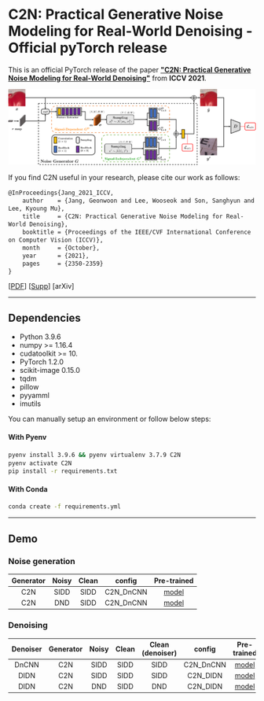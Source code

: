 # C2N: Practical Generative Noise Modeling for Real-World Denoising - Official pyTorch release

This is an official PyTorch release of the paper
[**"C2N: Practical Generative Noise Modeling for Real-World Denoising"**](https://openaccess.thecvf.com/content/ICCV2021/papers/Jang_C2N_Practical_Generative_Noise_Modeling_for_Real-World_Denoising_ICCV_2021_paper.pdf)
from **ICCV 2021**.

![architecture](./imgs/architecture.png)

If you find C2N useful in your research, please cite our work as follows:

```
@InProceedings{Jang_2021_ICCV,
    author    = {Jang, Geonwoon and Lee, Wooseok and Son, Sanghyun and Lee, Kyoung Mu},
    title     = {C2N: Practical Generative Noise Modeling for Real-World Denoising},
    booktitle = {Proceedings of the IEEE/CVF International Conference on Computer Vision (ICCV)},
    month     = {October},
    year      = {2021},
    pages     = {2350-2359}
}
```

[[PDF](https://openaccess.thecvf.com/content/ICCV2021/papers/Jang_C2N_Practical_Generative_Noise_Modeling_for_Real-World_Denoising_ICCV_2021_paper.pdf)]
[[Supp](https://openaccess.thecvf.com/content/ICCV2021/supplemental/Jang_C2N_Practical_Generative_ICCV_2021_supplemental.pdf)]
[arXiv]

---

## Dependencies

- Python 3.9.6
- numpy >= 1.16.4
- cudatoolkit >= 10.
- PyTorch 1.2.0
- scikit-image 0.15.0
- tqdm
- pillow
- pyyamml
- imutils

You can manually setup an environment or follow below steps:

#### With Pyenv

```bash
pyenv install 3.9.6 && pyenv virtualenv 3.7.9 C2N
pyenv activate C2N
pip install -r requirements.txt
```

#### With Conda

```bash
conda create -f requirements.yml
```

<!-- #### Docker

```

``` -->

---

## Demo

### Noise generation

| Generator | Noisy | Clean |  config   | Pre-trained |
| :-------: | :---: | :---: | :-------: | :---------: |
|    C2N    | SIDD  | SIDD  | C2N_DnCNN |  [model]()  |
|    C2N    |  DND  | SIDD  | C2N_DnCNN |  [model]()  |

### Denoising

| Denoiser | Generator | Noisy | Clean | Clean (denoiser) |  config   | Pre-trained |
| :------: | :-------: | :---: | :---: | :--------------: | :-------: | :---------: |
|  DnCNN   |    C2N    | SIDD  | SIDD  |       SIDD       | C2N_DnCNN |  [model]()  |
|   DIDN   |    C2N    | SIDD  | SIDD  |       SIDD       | C2N_DIDN  |  [model]()  |
|   DIDN   |    C2N    |  DND  | SIDD  |       DND        | C2N_DIDN  |  [model]()  |

